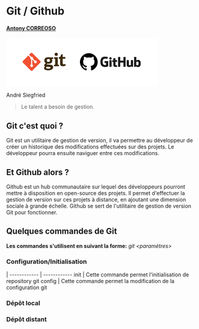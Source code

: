 # Git / Github
#### [Antony CORREOSO](https://github.com/AntonyCo)

![GitHub Logo](/images/git-github.png)

André Siegfried
>Le talent a besoin de gestion.

## Git c'est quoi ?	
 Git est un utilitaire de gestion de version, il va permettre au développeur
 de créer un historique des modifications effectuées sur des projets.
 Le développeur pourra ensuite naviguer entre ces modifications.
 
## Et Github alors ?
Github est un hub communautaire sur lequel des développeurs pourront mettre à
disposition en open-source des projets. Il permet d'effectuer la gestion de
version sur ces projets à distance, en ajoutant une dimension sociale à grande échelle.
Github se sert de l'utilitaire de gestion de version Git pour fonctionner.

## Quelques commandes de Git
**Les commandes s'utilisent en suivant la forme:**
	*git <commande> <paramètres> <fichier>*
### Configuration/Initialisation
 |
------------ | ------------
init | Cette commande permet l'initialisation de repository git
config | Cette commande permet la modification de la configuration git
### Dépôt local

### Dépôt distant